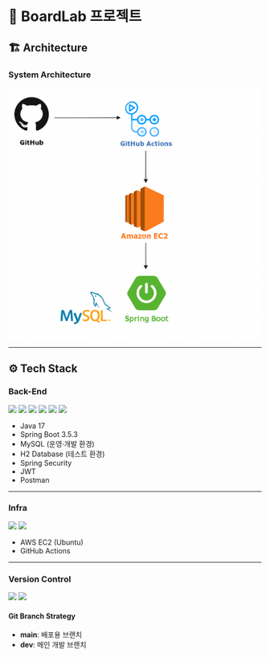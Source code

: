 # 📌 BoardLab 프로젝트

## 🏗 Architecture

### System Architecture

<img src="https://github.com/ohjuyoungg/board/blob/dev/img_1.png?raw=true" alt="System Architecture" width="500">

---

## ⚙ Tech Stack

### **Back-End**

<p>
  <img src="https://img.shields.io/badge/Java-007396?style=for-the-badge&logo=java&logoColor=white" style="height:30px;"/>
  <img src="https://img.shields.io/badge/SpringBoot-6DB33F?style=for-the-badge&logo=springboot&logoColor=white" style="height:30px;"/>
  <img src="https://img.shields.io/badge/MySQL-4479A1?style=for-the-badge&logo=mysql&logoColor=white" style="height:30px;"/>
  <img src="https://img.shields.io/badge/Hibernate-59666C?style=for-the-badge&logo=hibernate&logoColor=white" style="height:30px;"/>
  <img src="https://img.shields.io/badge/SpringSecurity-6DB33F?style=for-the-badge&logo=springsecurity&logoColor=white" style="height:30px;"/>
  <img src="https://img.shields.io/badge/Postman-FF6C37?style=for-the-badge&logo=postman&logoColor=white" style="height:30px;"/>
</p>

- Java 17
- Spring Boot 3.5.3
- MySQL (운영·개발 환경)
- H2 Database (테스트 환경)
- Spring Security
- JWT
- Postman

---

### **Infra**

<p>
  <img src="https://img.shields.io/badge/AWS_EC2-FF9900?style=for-the-badge&logo=amazonec2&logoColor=white" style="height:30px;"/>
  <img src="https://img.shields.io/badge/GitHubActions-2088FF?style=for-the-badge&logo=githubactions&logoColor=white" style="height:30px;"/>
</p>

- AWS EC2 (Ubuntu)
- GitHub Actions

---

### **Version Control**

<p>
  <img src="https://img.shields.io/badge/Git-F05032?style=for-the-badge&logo=git&logoColor=white" style="height:30px;"/>
  <img src="https://img.shields.io/badge/GitHub-181717?style=for-the-badge&logo=github&logoColor=white" style="height:30px;"/>
</p>

#### **Git Branch Strategy**

- **main**: 배포용 브랜치
- **dev**: 메인 개발 브랜치  
